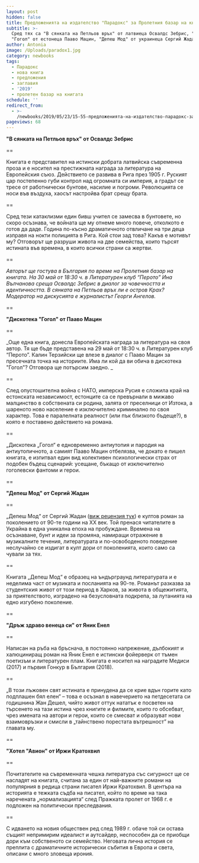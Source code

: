 ```yaml
---
layout: post
hidden: false
title: Предложенията на издателство "Парадокс" за Пролетния базар на книгата 2019
subtitle: >-
  Сред тях са "В сянката на Петльов връх" от латвиеца Освалдс Зебрис, "Дискотека
  "Гогол" от естонеца Пааво Мацин, "Депеш Мод" от украинеца Сергий Жадан и други
author: Antonia
image: /Uploads/paradox1.jpg
category: newbooks
tags:
  - Парадокс
  - нова книга
  - предложения
  - заглавия
  - '2019'
  - пролетен базар на книгата
schedule: ''
redirect_from:
  - >-
    /newbooks/2019/05/23/15-55-предложенията-на-издателство-парадокс-за-пролетния-базар-на-книгата-2019
pageviews: 68
---
```

**"В сянката на Петльов връх" от Освалдс Зебрис**

\==

Книгата е представител на истински добрата латвийска съвременна проза и е носител на престижната награда за литература на Европейския съюз. Действието се развива в Рига през 1905 г. Руският цар постепенно губи контрол над огромната си империя, а градът се тресе от работнически бунтове, насилие и погроми. Революцията се носи във въздуха, хаосът настройва брат срещу брата. 

\==

Сред тези катаклизми един бивш учител се замесва в бунтовете, но скоро осъзнава, че войната ще му отнеме много повече, отколкото е готов да даде. Година по-късно драматичното отвличане на три деца изправя на нокти полицията в Рига. Кой стои зад това? Какъв е мотивът му? Отговорът ще разруши живота на две семейства, които търсят истината във времена, в които всички страни са жертви.

\==

_Авторът ще гостува в България по време на Пролетния базар на книгата. На 30 май от 18:30 ч. в Литературен клуб “Перото” Ина Вълчанова среща Освалдс Зебрис в диалог за човечността и идентичността. В сянката на Петльов връх ли е остров Крах? Модератор на дискусията е журналистът Георги Ангелов._

\==

**"Дискотека "Гогол" от Пааво Мацин**

\==

_Още една книга, донесла Европейската награда за литература на своя автор. Тя ще бъде представена на 29 май от 18:30 ч. в  Литературен клуб “Перото”. Калин Терзийски ще влезе в диалог с Пааво Мацин за пресечната точка на историите. Има ли кой да ви обича в дискотека "Гогол"? Отговора ще потърсим заедно. _

\==

След опустошителна война с НАТО, имперска Русия е сложила край на естонската независимост, естонците са се превърнали в мижаво малцинство в собствената си родина, залята от преселници от Изтока, а шареното ново население е изключително криминално по своя характер. Това е паралелната реалност (или пък близкото бъдеще?), в която е поставено действието на романа. 

\==

„Дискотека „Гогол“ е едновременно антиутопия и пародия на антиутопичното, а самият Пааво Мацин отбелязва, че докато е пишел книгата, е изпитвал един вид колективен психологически страх от подобен бъдещ сценарий: усещане, бъкащо от изключително гоголевски фантоми и герои. 

\==

**"Депеш Мод" от Сергий Жадан**

\==

„Депеш Мод“ от Сергий Жадан ([виж рецензия тук](https://literaturnirazgovori.com/bookreviews/2019/05/07/11-17-%D1%80%D0%B5%D1%86%D0%B5%D0%BD%D0%B7%D0%B8%D1%8F-%D0%B4%D0%B5%D0%BF%D0%B5%D1%88-%D0%BC%D0%BE%D0%B4-%D1%81%D0%B5%D1%80%D0%B3%D0%B8%D0%B9-%D0%B6%D0%B0%D0%B4%D0%B0%D0%BD-%D0%B2-%D0%BB%D1%83%D0%B4%D0%B8%D1%8F-%D0%B2%D0%BE%D0%B4%D0%BE%D0%B2%D1%8A%D1%80%D1%82%D0%B5%D0%B6-%D0%BD%D0%B0-90-%D1%82%D0%B5.html)) е култов роман за поколението от 90-те години на ХХ век. Той пренася читателите в Украйна в една уникална епоха на пробуждане. Времена на осъзнаване, бунт и идеи за промяна, намиращи отражение в музикалните течения, литературата и по-освободеното поведение неслучайно се издигат в култ дори от поколенията, които само са чували за тях.

\==

Книгата „Депеш Мод“ е образец на ъндърграунд литературата и е неделима част от музиката и посланията на 90-те. Романът разказва за студентския живот от този период в Харков, за живота в общежитията, за приятелството, изградено на безусловната подкрепа, за лутанията на едно изгубено поколение.

\==

**"Дръж здраво венеца си" от Яник Енел**

\==

Написан на ръба на бръснача, в постоянно напрежение, дълбокият и халюциниращ роман на Яник Енел е истински фойерверк от тъмен поетизъм и литературен плам. Книгата е носител на наградите Медиси (2017) и първия Гонкур в България (2018).

\==

„В този лъжовен свят истината е принудена да се крие вдън горите като подплашен бял елен“ – това е осъзнал в навечерието на петдесетата си годишнина Жан Дешел, чийто живот оттук нататък е посветен на търсенето на тази истина чрез книгите и филмите, които го обсебват, чрез имената на автори и герои, които се смесват и образуват нови взаимовръзки и смисли в „тайнствено порестата вътрешност” на главата му. 

\==

**"Хотел "Авион" от Иржи Кратохвил**

\==

Почитателите на съвременната чешка литература със сигурност ще се насладят на книгата, считана за един от най-важните романи на популярния в редица страни писател Иржи Кратохвил. В центъра на историята е тежката съдба на писател, който по време на така наречената „нормализацията“ след Пражката пролет от 1968 г. е подложен на политически преследвания. 

\==

С идването на новия обществен ред след 1989 г. обаче той си остава същият непримирим идеалист и аутсайдер, неспособен да се приобщи дори към собственото си семейство. Неговата лична история се преплита с драматичните исторически събития в Европа и света, описани с много зловеща ирония.

